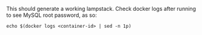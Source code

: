This should generate a working lampstack. Check docker logs after running to see MySQL root password, as so:

```
echo $(docker logs <container-id> | sed -n 1p)
```
